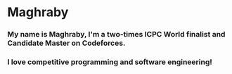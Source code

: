 # Maghraby

### My name is Maghraby, I'm a two-times ICPC World finalist and Candidate Master on Codeforces.

### I love competitive programming and software engineering!
